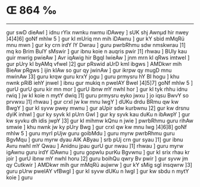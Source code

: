 # Œ 864 ‰
---
gur swD dieAwl ] idnu rYix nwnku nwmu iDAwey ] sUK shj Awnµd hir
nwey ]4]4]6] goNf mhlw 5 ] gur kI mUriq mn mih iDAwnu ] gur kY
sbid mMqRü mnu mwn ] gur ky crn irdY lY Dwrau ] guru pwrbRhmu sdw
nmskwrau ]1] mq ko Brim BulY sMswir ] gur ibnu koie n auqris pwir
]1] rhwau ] BUly kau guir mwrig pwieAw ] Avr iqAwig hir BgqI
lwieAw ] jnm mrn kI qRws imtweI ] gur pUry kI byAMq vfweI ]2] gur
pRswid aUrD kml ibgws ] AMDkwr mih BieAw pRgws ] ijin kIAw so gur
qy jwinAw ] gur ikrpw qy mugD mnu mwinAw ]3] guru krqw guru krxY jogu
] guru prmysru hY BI hogu ] khu nwnk pRiB iehY jnweI ] ibnu gur mukiq n
pweIAY BweI ]4]5]7] goNf mhlw 5 ] gurU gurU guru kir mn mor ] gurU
ibnw mY nwhI hor ] gur kI tyk rhhu idnu rwiq ] jw kI koie n mytY dwiq
]1] guru prmysru eyko jwxu ] jo iqsu BwvY so prvwxu ]1] rhwau ] gur
crxI jw kw mnu lwgY ] dUKu drdu BRmu qw kw BwgY ] gur kI syvw pwey mwnu
] gur aUpir sdw kurbwnu ]2] gur kw drsnu dyiK inhwl ] gur ky syvk kI
pUrn Gwl ] gur ky syvk kau duKu n ibAwpY ] gur kw syvku dh idis jwpY
]3] gur kI mihmw kQnu n jwie ] pwrbRhmu guru rihAw smwie ] khu
nwnk jw ky pUry Bwg ] gur crxI qw kw mnu lwg ]4]6]8] goNf mhlw 5
] guru myrI pUjw guru goibMdu ] guru myrw pwrbRhmu guru BgvMqu ] guru myrw dyau
AlK AByau ] srb pUj crn gur syau ]1] gur ibnu Avru nwhI mY Qwau ]
Anidnu jpau gurU gur nwau ]1] rhwau ] guru myrw igAwnu guru irdY iDAwnu
] guru gopwlu purKu Bgvwnu ] gur kI srix rhau kr joir ] gurU ibnw mY
nwhI horu ]2] guru boihQu qwry Bv pwir ] gur syvw jm qy Cutkwir ]
AMDkwr mih gur mMqRü aujwrw ] gur kY sMig sgl insqwrw ]3] guru pUrw
pweIAY vfBwgI ] gur kI syvw dUKu n lwgI ] gur kw sbdu n mytY koie ]
guru
####
